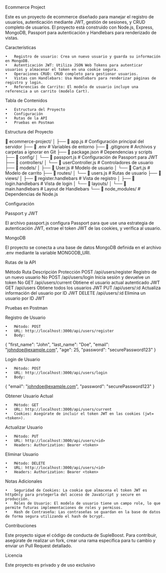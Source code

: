 
Ecommerce Project 

Este es un proyecto de ecommerce diseñado para manejar el registro de usuarios, autenticación mediante JWT, gestión de sesiones, y CRUD completo de usuarios. El proyecto está construido con Node.js, Express, MongoDB, Passport para autenticación y Handlebars para renderizado de vistas.

Características

	•	Registro de usuario: Crea un nuevo usuario y guarda su información en MongoDB.
	•	Autenticación JWT: Utiliza JSON Web Tokens para autenticar usuarios y almacenar el token en una cookie segura.
	•	Operaciones CRUD: CRUD completo para gestionar usuarios.
	•	Vistas con Handlebars: Usa Handlebars para renderizar páginas de registro y login.
	•	Referencias de Carrito: El modelo de usuario incluye una referencia a un carrito (modelo Cart).

Tabla de Contenidos

	•	Estructura del Proyecto
	•	Configuración
	•	Rutas de la API
	•	Pruebas en Postman


Estructura del Proyecto

📁 ecommerce-project/
│
├── 📄 app.js                  # Configuración principal del servidor
├── 📄 .env                    # Variables de entorno
├── 📄 .gitignore              # Archivos y carpetas a ignorar en Git
├── 📄 package.json            # Dependencias y scripts
├── 📁 config/
│   └── 📄 passport.js         # Configuración de Passport para JWT
├── 📁 controllers/
│   └── 📄 userController.js   # Controladores de usuario
├── 📁 models/
│   ├── 📄 User.js             # Modelo de usuario
│   └── 📄 Cart.js             # Modelo de carrito
├── 📁 routes/
│   └── 📄 users.js            # Rutas de usuario
├── 📁 views/
│   ├── 📄 register.handlebars # Vista de registro
│   ├── 📄 login.handlebars    # Vista de login
│   └── 📄 layouts/
│       └── 📄 main.handlebars # Layout de Handlebars
└── 📁 node_modules/           # Dependencias de Node.js

Configuración

Passport y JWT

El archivo passport.js configura Passport para que use una estrategia de autenticación JWT, extrae el token JWT de las cookies, y verifica al usuario.

MongoDB

El proyecto se conecta a una base de datos MongoDB definida en el archivo .env mediante la variable MONGODB_URI.

Rutas de la API

Método	Ruta	Descripción	Protección
POST	/api/users/register	Registro de un nuevo usuario	No
POST	/api/users/login	Inicia sesión y devuelve un token	No
GET	/api/users/current	Obtiene el usuario actual autenticado	JWT
GET	/api/users	Obtiene todos los usuarios	JWT
PUT	/api/users/:id	Actualiza información del usuario por ID	JWT
DELETE	/api/users/:id	Elimina un usuario por ID	JWT

Pruebas en Postman

Registro de Usuario

	•	Método: POST
	•	URL: http://localhost:3000/api/users/register
	•	Body:

{
  "first_name": "John",
  "last_name": "Doe",
  "email": "johndoe@example.com",
  "age": 25,
  "password": "securePassword123"
}



Login de Usuario

	•	Método: POST
	•	URL: http://localhost:3000/api/users/login
	•	Body:

{
  "email": "johndoe@example.com",
  "password": "securePassword123"
}



Obtener Usuario Actual

	•	Método: GET
	•	URL: http://localhost:3000/api/users/current
	•	Cookies: Asegúrate de incluir el token JWT en las cookies (jwt=<token>).

Actualizar Usuario

	•	Método: PUT
	•	URL: http://localhost:3000/api/users/<id>
	•	Headers: Authorization: Bearer <token>

Eliminar Usuario

	•	Método: DELETE
	•	URL: http://localhost:3000/api/users/<id>
	•	Headers: Authorization: Bearer <token>

Notas Adicionales

	•	Seguridad de Cookies: La cookie que almacena el token JWT es httpOnly para protegerla del acceso de JavaScript y secure en producción.
	•	Roles de Usuario: El modelo de usuario tiene un campo role, lo que permite futuras implementaciones de roles y permisos.
	•	Hash de Contraseña: Las contraseñas se guardan en la base de datos de forma segura utilizando el hash de bcrypt.

Contribuciones

Este proyecto sigue el código de conducta de SupleBoost. Para contribuir, asegúrate de realizar un fork, crear una rama específica para tu cambio y enviar un Pull Request detallado.

Licencia

Este proyecto es privado y de uso exclusivo

